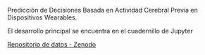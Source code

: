 Predicción de Decisiones Basada en Actividad Cerebral Previa en Dispositivos Wearables.

El desarrollo principal se encuentra en el cuadernillo de Jupyter 

[Repositorio de datos - Zenodo](https://zenodo.org/records/8429740)